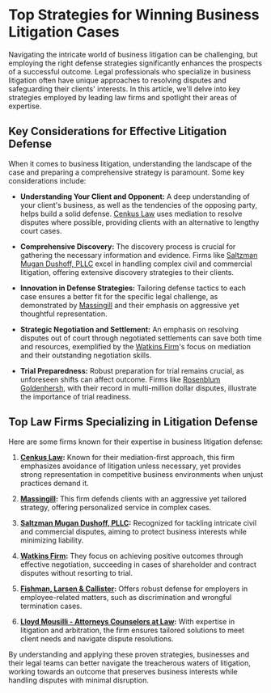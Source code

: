 # Top Strategies for Winning Business Litigation Cases

Navigating the intricate world of business litigation can be challenging, but employing the right defense strategies significantly enhances the prospects of a successful outcome. Legal professionals who specialize in business litigation often have unique approaches to resolving disputes and safeguarding their clients' interests. In this article, we'll delve into key strategies employed by leading law firms and spotlight their areas of expertise.

## Key Considerations for Effective Litigation Defense

When it comes to business litigation, understanding the landscape of the case and preparing a comprehensive strategy is paramount. Some key considerations include:

- **Understanding Your Client and Opponent:** A deep understanding of your client's business, as well as the tendencies of the opposing party, helps build a solid defense. [Cenkus Law](/dir/cenkus_law) uses mediation to resolve disputes where possible, providing clients with an alternative to lengthy court cases.
  
- **Comprehensive Discovery:** The discovery process is crucial for gathering the necessary information and evidence. Firms like [Saltzman Mugan Dushoff, PLLC](/dir/saltzman_mugan_dushoff_pllc) excel in handling complex civil and commercial litigation, offering extensive discovery strategies to their clients.
  
- **Innovation in Defense Strategies:** Tailoring defense tactics to each case ensures a better fit for the specific legal challenge, as demonstrated by [Massingill](/dir/massingill) and their emphasis on aggressive yet thoughtful representation.

- **Strategic Negotiation and Settlement:** An emphasis on resolving disputes out of court through negotiated settlements can save both time and resources, exemplified by the [Watkins Firm](/dir/watkins_firm)'s focus on mediation and their outstanding negotiation skills.

- **Trial Preparedness:** Robust preparation for trial remains crucial, as unforeseen shifts can affect outcome. Firms like [Rosenblum Goldenhersh](/dir/rosenblum_goldenhersh), with their record in multi-million dollar disputes, illustrate the importance of trial readiness.

## Top Law Firms Specializing in Litigation Defense

Here are some firms known for their expertise in business litigation defense:

1. **[Cenkus Law](/dir/cenkus_law):** Known for their mediation-first approach, this firm emphasizes avoidance of litigation unless necessary, yet provides strong representation in competitive business environments when unjust practices demand it.

2. **[Massingill](/dir/massingill):** This firm defends clients with an aggressive yet tailored strategy, offering personalized service in complex cases.

3. **[Saltzman Mugan Dushoff, PLLC](/dir/saltzman_mugan_dushoff_pllc):** Recognized for tackling intricate civil and commercial disputes, aiming to protect business interests while minimizing liability.

4. **[Watkins Firm](/dir/watkins_firm):** They focus on achieving positive outcomes through effective negotiation, succeeding in cases of shareholder and contract disputes without resorting to trial.

5. **[Fishman, Larsen & Callister](/dir/fishman_larsen__callister):** Offers robust defense for employers in employee-related matters, such as discrimination and wrongful termination cases.

6. **[Lloyd Mousilli - Attorneys Counselors at Law](/dir/lloyd_mousilli_-_attorneys_counselors_at_law):** With expertise in litigation and arbitration, the firm ensures tailored solutions to meet client needs and navigate dispute resolutions.

By understanding and applying these proven strategies, businesses and their legal teams can better navigate the treacherous waters of litigation, working towards an outcome that preserves business interests while handling disputes with minimal disruption.